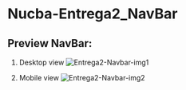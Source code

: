 # Nucba-Entrega2_NavBar

## Preview NavBar:
1. Desktop view
![Entrega2-Navbar-img1](https://user-images.githubusercontent.com/60995996/164090872-a1c9d84f-a578-4294-a111-70abfcc5b30a.jpg)

2. Mobile view
![Entrega2-Navbar-img2](https://user-images.githubusercontent.com/60995996/164091381-265a625d-4248-40da-b2cc-eac70abf721e.jpg)

